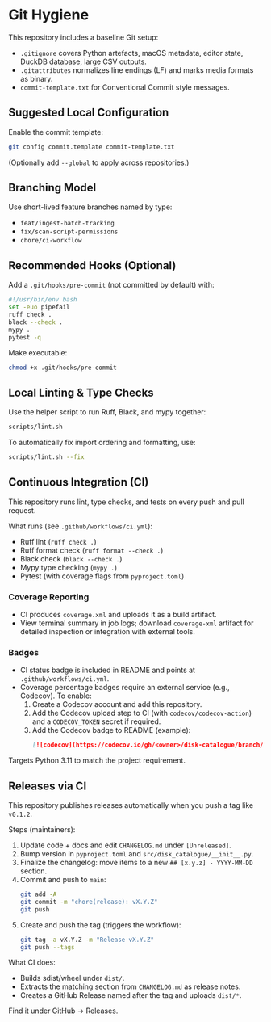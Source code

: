 # Git Hygiene

This repository includes a baseline Git setup:

- `.gitignore` covers Python artefacts, macOS metadata, editor state, DuckDB database, large CSV outputs.
- `.gitattributes` normalizes line endings (LF) and marks media formats as binary.
- `commit-template.txt` for Conventional Commit style messages.

## Suggested Local Configuration

Enable the commit template:

```bash
git config commit.template commit-template.txt
```

(Optionally add `--global` to apply across repositories.)

## Branching Model

Use short-lived feature branches named by type:

- `feat/ingest-batch-tracking`
- `fix/scan-script-permissions`
- `chore/ci-workflow`

## Recommended Hooks (Optional)

Add a `.git/hooks/pre-commit` (not committed by default) with:

```bash
#!/usr/bin/env bash
set -euo pipefail
ruff check .
black --check .
mypy .
pytest -q
```

Make executable:

```bash
chmod +x .git/hooks/pre-commit
```

## Local Linting & Type Checks

Use the helper script to run Ruff, Black, and mypy together:

```bash
scripts/lint.sh
```

To automatically fix import ordering and formatting, use:

```bash
scripts/lint.sh --fix
```

## Continuous Integration (CI)

This repository runs lint, type checks, and tests on every push and pull request.

What runs (see `.github/workflows/ci.yml`):
- Ruff lint (`ruff check .`)
- Ruff format check (`ruff format --check .`)
- Black check (`black --check .`)
- Mypy type checking (`mypy .`)
- Pytest (with coverage flags from `pyproject.toml`)

### Coverage Reporting
- CI produces `coverage.xml` and uploads it as a build artifact.
- View terminal summary in job logs; download `coverage-xml` artifact for detailed inspection or integration with external tools.

### Badges
- CI status badge is included in README and points at `.github/workflows/ci.yml`.
- Coverage percentage badges require an external service (e.g., Codecov). To enable:
  1. Create a Codecov account and add this repository.
  2. Add the Codecov upload step to CI (with `codecov/codecov-action`) and a `CODECOV_TOKEN` secret if required.
  3. Add the Codecov badge to README (example):
     ```markdown
     [![codecov](https://codecov.io/gh/<owner>/disk-catalogue/branch/main/graph/badge.svg)](https://codecov.io/gh/<owner>/disk-catalogue)
     ```

Targets Python 3.11 to match the project requirement.

## Releases via CI

This repository publishes releases automatically when you push a tag like `v0.1.2`.

Steps (maintainers):

1. Update code + docs and edit `CHANGELOG.md` under `[Unreleased]`.
2. Bump version in `pyproject.toml` and `src/disk_catalogue/__init__.py`.
3. Finalize the changelog: move items to a new `## [x.y.z] - YYYY-MM-DD` section.
4. Commit and push to `main`:
   ```bash
   git add -A
   git commit -m "chore(release): vX.Y.Z"
   git push
   ```
5. Create and push the tag (triggers the workflow):
   ```bash
   git tag -a vX.Y.Z -m "Release vX.Y.Z"
   git push --tags
   ```

What CI does:
- Builds sdist/wheel under `dist/`.
- Extracts the matching section from `CHANGELOG.md` as release notes.
- Creates a GitHub Release named after the tag and uploads `dist/*`.

Find it under GitHub → Releases.
